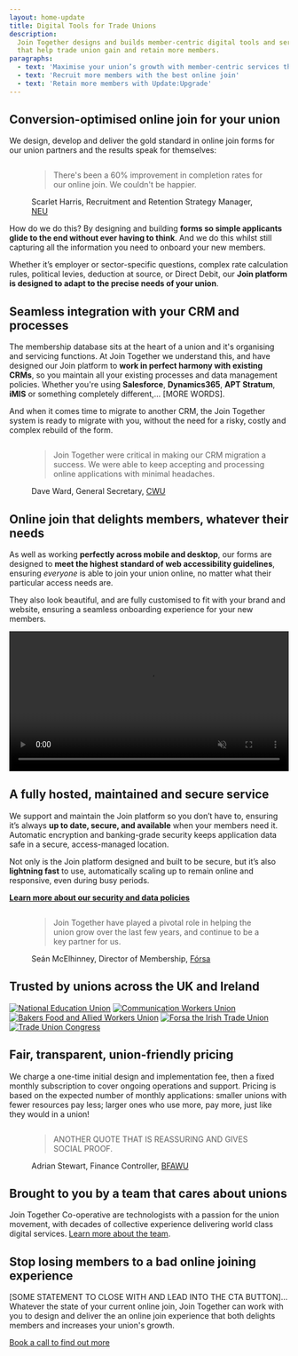 ```yaml
---
layout: home-update
title: Digital Tools for Trade Unions
description:
  Join Together designs and builds member-centric digital tools and services
  that help trade union gain and retain more members.
paragraphs:
  - text: 'Maximise your union’s growth with member-centric services that work'
  - text: 'Recruit more members with the best online join'
  - text: 'Retain more members with Update:Upgrade'
---
```


<!-- Start with focus on our current headline feature: drastic improvement in conversion -->
## Conversion-optimised online join for your union

We design, develop and deliver the gold standard in online join forms for our union partners and the results speak for
themselves:

<!-- First bit of social proof. Actual quote and photo needs signing off from Scarlet -->
<figure class="quote">
  <img class="avatar" src="/assets/images/people/scarlet-harris.jpg" alt="">

  <blockquote>There's been a 60% improvement in completion rates for our online join. We couldn't be happier.</blockquote>
  <figcaption>Scarlet Harris, Recruitment and Retention Strategy Manager, <a href="https://neu.org.uk">NEU</a></figcaption>
</figure>

<!-- Talk a bit about being user and user-experience focused -->
How do we do this? By designing and building **forms so simple applicants glide to the end without ever having to
think**. And we do this whilst still capturing all the information you need to onboard your new members.

<!-- Make it clear we that it doesn't come at the expense of the union's data capture/calculation needs -->
Whether it’s employer or sector-specific questions, complex rate calculation rules, political levies, deduction at
source, or Direct Debit, our **Join platform is designed to adapt to the precise needs of your union**.

<!-- CRM/process integration is another key thing to sell/convince on -->
## Seamless integration with your CRM and processes

The membership database sits at the heart of a union and it's organising and servicing functions. At Join Together we
understand this, and have designed our Join platform to **work in perfect harmony with existing CRMs**, so you maintain
all your existing processes and data management policies. Whether you're using **Salesforce**, **Dynamics365**, **APT
Stratum**, **iMIS** or something completely different,... [MORE WORDS].

And when it comes time to migrate to another CRM, the Join Together system is ready to migrate with you, without the
need for a risky, costly and complex rebuild of the form.

<!-- Social proof from a union that has gone through a CRM migration, again to be signed-off -->
<figure class="quote">
  <img class="avatar" src="/assets/images/people/dave-ward.jpg" alt="">

  <blockquote>Join Together were critical in making our CRM migration a success. We were able to keep accepting and
  processing online applications with minimal headaches.</blockquote>
  <figcaption>Dave Ward, General Secretary, <a href="https://www.cwu.org">CWU</a></figcaption>
</figure>

<!-- Talk about how great the experience is for all -->
## Online join that delights members, whatever their needs

As well as working **perfectly across mobile and desktop**, our forms are designed to **meet the highest standard of web
accessibility guidelines**, ensuring *everyone* is able to join your union online, no matter what their particular access
needs are.

They also look beautiful, and are fully customised to fit with your brand and website, ensuring a seamless onboarding
experience for your new members.

<!-- Show the thing: a video showing the form in action that auto-plays on a loop -->
<video width="100%" autoplay muted>
  <source src="assets/videos/show-the-thing-2.mp4" type="video/mp4">
  Your browser does not support the video tag.
</video>

<!-- A bit of a grab bag about security, performance and hosting... -->
## A fully hosted, maintained and secure service

We support and maintain the Join platform so you don’t have to, ensuring it’s always **up to date, secure, and
available** when your members need it. Automatic encryption and banking-grade security keeps application data safe
in a secure, access-managed location.

Not only is the Join platform designed and built to be secure, but it’s also **lightning fast** to use,
automatically scaling up to remain online and responsive, even during busy periods.

**[Learn more about our security and data policies](/information-security)**

<!-- More social proof (tbc) — do we need this to have a specific focus? -->
<figure class="quote">
  <img class="avatar" src="/assets/images/people/sean-mcElhinney.jpg" alt="">

  <blockquote>Join Together have played a pivotal role in helping the union grow over the last few years, and continue
  to be a key partner for us.</blockquote>
  <figcaption>Seán McElhinney, Director of Membership, <a href="https://www.forsa.ie">Fórsa</a></figcaption>
</figure>

<!-- Social proof again — we should make these logos full colour and also larger -->
## Trusted by unions across the UK and Ireland

<div class="union-logos">
  <a href="https://neu.org.uk"><img alt="National Education Union" src="/assets/images/logos/neu-logo.svg"></a>
  <a href="https://cwu.org"><img alt="Communication Workers Union" src="/assets/images/logos/cwu-logo.svg"></a>
  <a href="https://bfawu.org"><img alt="Bakers Food and Allied Workers Union" src="/assets/images/logos/bfawu-logo.png"></a>
  <a href="https://www.forsa.ie"><img alt="Forsa the Irish Trade Union" src="/assets/images/logos/forsa-logo.png"></a>
  <a href="https://www.tuc.org.uk"><img alt="Trade Union Congress" src="/assets/images/logos/tuc-logo.jpg"></a>
</div>

## Fair, transparent, union-friendly pricing

We charge a one-time initial design and implementation fee, then a fixed monthly subscription to cover ongoing
operations and support. Pricing is based on the expected number of monthly applications: smaller unions with fewer
resources pay less; larger ones who use more, pay more, just like they would in a union!

<!-- Final bit of social proof, content tbc -->
<figure class="quote">
  <img class="avatar" src="/assets/images/people/adrian-stewart.jpg" alt="">

  <blockquote>ANOTHER QUOTE THAT IS REASSURING AND GIVES SOCIAL PROOF.</blockquote>
  <figcaption>Adrian Stewart, Finance Controller, <a href="https://www.bfawu.org">BFAWU</a></figcaption>
</figure>

## Brought to you by a team that cares about unions

Join Together Co-operative are technologists with a passion for the union movement, with decades of collective
experience delivering world class digital services. [Learn more about the team](/team).

<!-- Final heading and call to action... -->
## Stop losing members to a bad online joining experience

[SOME STATEMENT TO CLOSE WITH AND LEAD INTO THE CTA BUTTON]... Whatever the state of your current online join,
Join Together can work with you to design and deliver the an online join experience that both delights members and
increases your union's growth.

<nav>
  <a href="https://calendly.com/join-together/hello">Book a call to find out more</a>
</nav>

<!--
  Here we would talk about "Update:Upgrade", i.e. our what we might call our update-your-details service.
  We can talk concretely about it today as this is what student upgrades is.
-->
